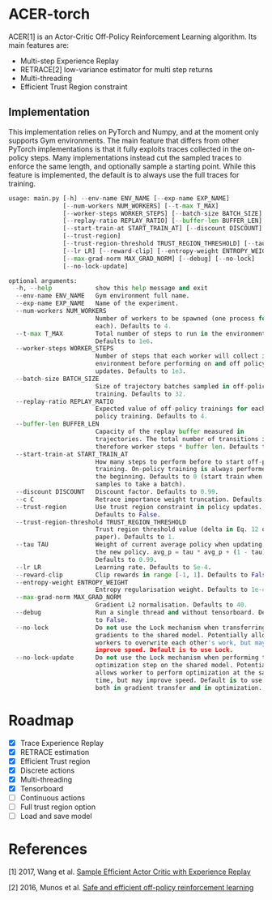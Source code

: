 # ACER-torch
ACER[1] is an Actor-Critic Off-Policy Reinforcement Learning algorithm.
Its main features are:
- Multi-step Experience Replay
- RETRACE[2] low-variance estimator for multi step returns
- Multi-threading
- Efficient Trust Region constraint

## Implementation
This implementation relies on PyTorch and Numpy, and at the moment only supports
Gym environments. The main feature that differs from other PyTorch implementations is that
it fully exploits traces collected in the on-policy steps. Many implementations instead cut
the sampled traces to enforce the same length, and optionally sample a starting point. While
this feature is implemented, the default is to always use the full traces for training.

```python
usage: main.py [-h] --env-name ENV_NAME [--exp-name EXP_NAME]
               [--num-workers NUM_WORKERS] [--t-max T_MAX]
               [--worker-steps WORKER_STEPS] [--batch-size BATCH_SIZE]
               [--replay-ratio REPLAY_RATIO] [--buffer-len BUFFER_LEN]
               [--start-train-at START_TRAIN_AT] [--discount DISCOUNT] [--c C]
               [--trust-region]
               [--trust-region-threshold TRUST_REGION_THRESHOLD] [--tau TAU]
               [--lr LR] [--reward-clip] [--entropy-weight ENTROPY_WEIGHT]
               [--max-grad-norm MAX_GRAD_NORM] [--debug] [--no-lock]
               [--no-lock-update]

optional arguments:
  -h, --help            show this help message and exit
  --env-name ENV_NAME   Gym environment full name.
  --exp-name EXP_NAME   Name of the experiment.
  --num-workers NUM_WORKERS
                        Number of workers to be spawned (one process for
                        each). Defaults to 4.
  --t-max T_MAX         Total number of steps to run in the environment.
                        Defaults to 1e6.
  --worker-steps WORKER_STEPS
                        Number of steps that each worker will collect in the
                        environment before performing on and off policy
                        updates. Defaults to 1e3.
  --batch-size BATCH_SIZE
                        Size of trajectory batches sampled in off-policy
                        training. Defaults to 32.
  --replay-ratio REPLAY_RATIO
                        Expected value of off-policy trainings for each on-
                        policy training. Defaults to 4.
  --buffer-len BUFFER_LEN
                        Capacity of the replay buffer measured in
                        trajectories. The total number of transitions is
                        therefore worker steps * buffer len. Defaults to 1e4.
  --start-train-at START_TRAIN_AT
                        How many steps to perform before to start off-policy
                        training. On-policy training is always performed from
                        the beginning. Defaults to 0 (start train when enough
                        samples to take a batch).
  --discount DISCOUNT   Discount factor. Defaults to 0.99.
  --c C                 Retrace importance weight truncation. Defaults to 1.
  --trust-region        Use trust region constraint in policy updates.
                        Defaults to False.
  --trust-region-threshold TRUST_REGION_THRESHOLD
                        Trust region threshold value (delta in Eq. 12 of ACER
                        paper). Defaults to 1.
  --tau TAU             Weight of current average policy when updating it with
                        the new policy. avg_p = tau * avg_p + (1 - tau) p.
                        Defaults to 0.99.
  --lr LR               Learning rate. Defaults to 5e-4.
  --reward-clip         Clip rewards in range [-1, 1]. Defaults to False.
  --entropy-weight ENTROPY_WEIGHT
                        Entropy regularisation weight. Defaults to 1e-4.
  --max-grad-norm MAX_GRAD_NORM
                        Gradient L2 normalisation. Defaults to 40.
  --debug               Run a single thread and without tensorboard. Defaults
                        to False.
  --no-lock             Do not use the Lock mechanism when transferring
                        gradients to the shared model. Potentially allows
                        workers to overwrite each other's work, but may
                        improve speed. Default is to use Lock.
  --no-lock-update      Do not use the Lock mechanism when performing the
                        optimization step on the shared model. Potentially
                        allows worker to perform optimization at the same
                        time, but may improve speed. Default is to use Lock
                        both in gradient transfer and in optimization.
```

# Roadmap
- [x] Trace Experience Replay
- [x] RETRACE estimation
- [x] Efficient Trust region
- [x] Discrete actions  
- [x] Multi-threading
- [x] Tensorboard
- [ ] Continuous actions
- [ ] Full trust region option
- [ ] Load and save model

# References
[1] 2017, Wang et al. 
[Sample Efficient Actor Critic with Experience Replay](https://arxiv.org/pdf/1611.01224.pdf)

[2] 2016, Munos et al.
[Safe and efficient off-policy reinforcement learning](https://arxiv.org/pdf/1606.02647.pdf)